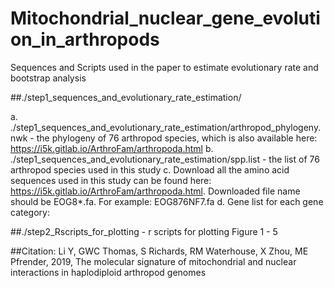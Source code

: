 # Mitochondrial_nuclear_gene_evolution_in_arthropods

Sequences and Scripts used in the paper to estimate evolutionary rate and bootstrap analysis


##./step1_sequences_and_evolutionary_rate_estimation/

a. ./step1_sequences_and_evolutionary_rate_estimation/arthropod_phylogeny.nwk - the phylogeny of 76 arthropod species, which is also available here: https://i5k.gitlab.io/ArthroFam/arthropoda.html
b. ./step1_sequences_and_evolutionary_rate_estimation/spp.list - the list of 76 arthropod species used in this study
c. Download all the amino acid sequences used in this study can be found here: https://i5k.gitlab.io/ArthroFam/arthropoda.html. Downloaded file name should be EOG8\*.fa. For example: EOG876NF7.fa
d. Gene list for each gene category: 

##./step2_Rscripts_for_plotting  - r scripts for plotting Figure 1 - 5

##Citation: 
Li Y, GWC Thomas, S Richards, RM Waterhouse, X Zhou, ME Pfrender, 2019, The molecular signature of mitochondrial and nuclear interactions in haplodiploid arthropod genomes
